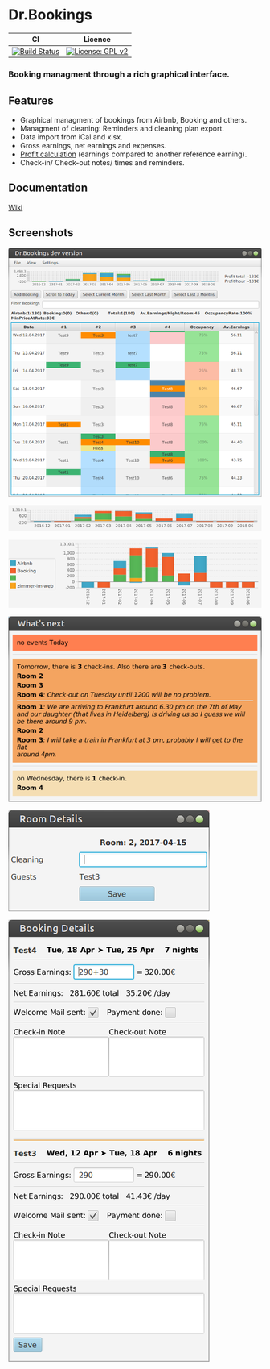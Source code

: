 # Dr.Bookings

|CI|Licence|
|-|-|
|[![Build Status](https://travis-ci.org/DrBookings/drbookings.svg?branch=master)](https://travis-ci.org/DrBookings/drbookings)|[![License: GPL v2](https://img.shields.io/badge/License-GPL%20v2-blue.svg)](https://github.com/DrBookings/drbookings/blob/master/LICENCE.txt)|

### Booking managment through a rich graphical interface.

## Features

+ Graphical managment of bookings from Airbnb, Booking and others.
+ Managment of cleaning: Reminders and cleaning plan export.
+ Data import from iCal and xlsx.
+ Gross earnings, net earnings and expenses.
+ [Profit calculation](https://github.com/DrBookings/drbookings/wiki/Profit-Calculation) (earnings compared to another reference earning).
+ Check-in/ Check-out notes/ times and reminders.

## Documentation

[Wiki](https://github.com/DrBookings/drbookings/wiki)

## Screenshots

![main view](pics/main-view-01.png)

![performance overview](pics/performance-view-01.png)

![performance overview](pics/performance-view-02.png)

![alt text](pics/upcoming-events.png)

![alt text](pics/room-details.png)

![alt text](pics/booking-details.png)


